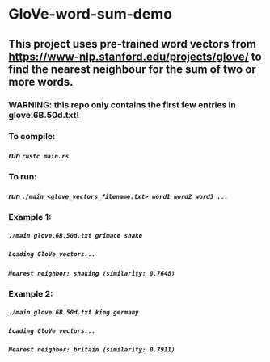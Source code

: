 # GloVe-word-sum-demo

## This project uses pre-trained word vectors from https://www-nlp.stanford.edu/projects/glove/ to find the nearest neighbour for the sum of two or more words.

### WARNING: this repo only contains the first few entries in glove.6B.50d.txt!

### To compile: 

##### run `rustc main.rs`

### To run:

##### run `./main <glove_vectors_filename.txt> word1 word2 word3 ...`

### Example 1:

##### `./main glove.6B.50d.txt grimace shake`
##### `Loading GloVe vectors...`
##### `Nearest neighbor: shaking (similarity: 0.7648)`

### Example 2:

##### `./main glove.6B.50d.txt king germany`
##### `Loading GloVe vectors...`
##### `Nearest neighbor: britain (similarity: 0.7911)`
